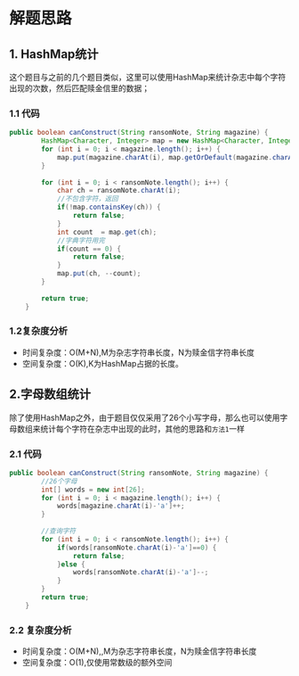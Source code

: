 # 解题思路

## 1. HashMap统计

这个题目与之前的几个题目类似，这里可以使用HashMap来统计杂志中每个字符出现的次数，然后匹配赎金信里的数据；

### 1.1 代码

```java
public boolean canConstruct(String ransomNote, String magazine) {
		HashMap<Character, Integer> map = new HashMap<Character, Integer>();
		for (int i = 0; i < magazine.length(); i++) {
			map.put(magazine.charAt(i), map.getOrDefault(magazine.charAt(i), 0)+1);
		}
		
		for (int i = 0; i < ransomNote.length(); i++) {
			char ch = ransomNote.charAt(i);
			//不包含字符，返回
			if(!map.containsKey(ch)) {
				return false;
			}
			int count  = map.get(ch);
			//字典字符用完
			if(count == 0) {
				return false;
			}
			map.put(ch, --count);
		}
		
		return true;
    }
```

### 1.2复杂度分析

* 时间复杂度：O(M+N),M为杂志字符串长度，N为赎金信字符串长度
* 空间复杂度：O(K),K为HashMap占据的长度。

## 2.字母数组统计

除了使用HashMap之外，由于题目仅仅采用了26个小写字母，那么也可以使用字母数组来统计每个字符在杂志中出现的此时，其他的思路和`方法1`一样

### 2.1 代码

```java
public boolean canConstruct(String ransomNote, String magazine) {
		//26个字母
		int[] words = new int[26];
		for (int i = 0; i < magazine.length(); i++) {
			words[magazine.charAt(i)-'a']++;
		}
		
		//查询字符
		for (int i = 0; i < ransomNote.length(); i++) {
			if(words[ransomNote.charAt(i)-'a']==0) {
				return false;
			}else {
				words[ransomNote.charAt(i)-'a']--;
			}
		}
		return true;
	}
```

### 2.2 复杂度分析

* 时间复杂度：O(M+N),,M为杂志字符串长度，N为赎金信字符串长度
* 空间复杂度：O(1),仅使用常数级的额外空间